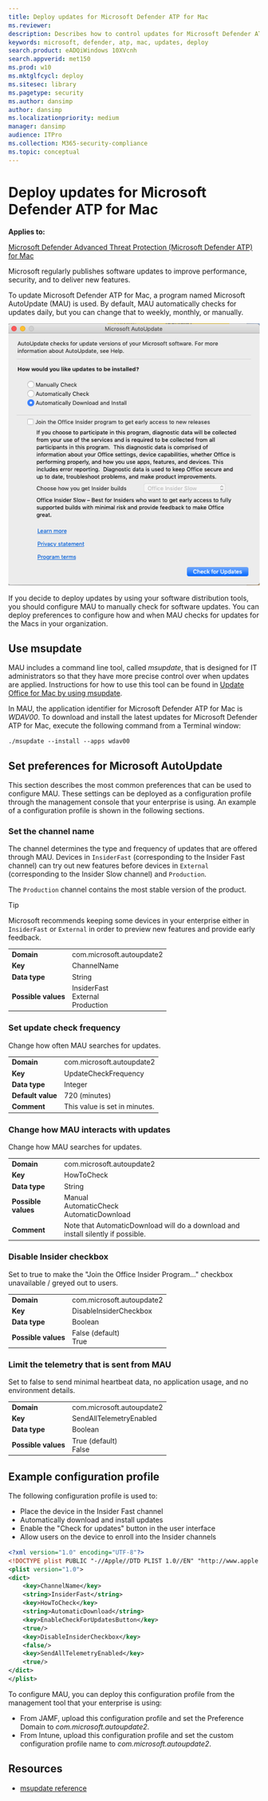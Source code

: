 ```yaml
---
title: Deploy updates for Microsoft Defender ATP for Mac
ms.reviewer: 
description: Describes how to control updates for Microsoft Defender ATP for Mac in enterprise environments.
keywords: microsoft, defender, atp, mac, updates, deploy
search.product: eADQiWindows 10XVcnh
search.appverid: met150
ms.prod: w10
ms.mktglfcycl: deploy
ms.sitesec: library
ms.pagetype: security
ms.author: dansimp
author: dansimp
ms.localizationpriority: medium
manager: dansimp
audience: ITPro
ms.collection: M365-security-compliance 
ms.topic: conceptual
---
```


# Deploy updates for Microsoft Defender ATP for Mac

**Applies to:**

[Microsoft Defender Advanced Threat Protection (Microsoft Defender ATP) for Mac](microsoft-defender-atp-mac.md)

Microsoft regularly publishes software updates to improve performance, security, and to deliver new features.

To update Microsoft Defender ATP for Mac, a program named Microsoft AutoUpdate (MAU) is used. By default, MAU automatically checks for updates daily, but you can change that to weekly, monthly, or manually.

![MAU screenshot](images/MDATP_34_MAU.png)

If you decide to deploy updates by using your software distribution tools, you should configure MAU to manually check for software updates. You can deploy preferences to configure how and when MAU checks for updates for the Macs in your organization.

## Use msupdate

MAU includes a command line tool, called *msupdate*, that is designed for IT administrators so that they have more precise control over when updates are applied. Instructions for how to use this tool can be found in [Update Office for Mac by using msupdate](https://docs.microsoft.com/en-us/deployoffice/mac/update-office-for-mac-using-msupdate).

In MAU, the application identifier for Microsoft Defender ATP for Mac is *WDAV00*. To download and install the latest updates for Microsoft Defender ATP for Mac, execute the following command from a Terminal window:

```
./msupdate --install --apps wdav00
```

## Set preferences for Microsoft AutoUpdate

This section describes the most common preferences that can be used to configure MAU. These settings can be deployed as a configuration profile through the management console that your enterprise is using. An example of a configuration profile is shown in the following sections.

### Set the channel name

The channel determines the type and frequency of updates that are offered through MAU. Devices in `InsiderFast` (corresponding to the Insider Fast channel) can try out new features before devices in `External` (corresponding to the Insider Slow channel) and `Production`. 

The `Production` channel contains the most stable version of the product.

>[!TIP]
>Microsoft recommends keeping some devices in your enterprise either in `InsiderFast` or `External` in order to preview new features and provide early feedback.

|||
|:---|:---|
| **Domain** | com.microsoft.autoupdate2 |
| **Key** | ChannelName |
| **Data type** | String |
| **Possible values** | InsiderFast <br/> External <br/> Production |

### Set update check frequency

Change how often MAU searches for updates.

|||
|:---|:---|
| **Domain** | com.microsoft.autoupdate2 |
| **Key** | UpdateCheckFrequency |
| **Data type** | Integer |
| **Default value** | 720 (minutes) |
| **Comment** | This value is set in minutes. |

### Change how MAU interacts with updates

Change how MAU searches for updates.

|||
|:---|:---|
| **Domain** | com.microsoft.autoupdate2 |
| **Key** | HowToCheck |
| **Data type** | String |
| **Possible values** | Manual <br/> AutomaticCheck <br/> AutomaticDownload |
| **Comment** |  Note that AutomaticDownload will do a download and install silently if possible. |

### Disable Insider checkbox

Set to true to make the "Join the Office Insider Program..." checkbox unavailable / greyed out to users.

|||
|:---|:---|
| **Domain** | com.microsoft.autoupdate2 |
| **Key** | DisableInsiderCheckbox |
| **Data type** | Boolean |
| **Possible values** | False (default) <br/> True |

### Limit the telemetry that is sent from MAU

Set to false to send minimal heartbeat data, no application usage, and no environment details.

|||
|:---|:---|
| **Domain** | com.microsoft.autoupdate2 |
| **Key** | SendAllTelemetryEnabled |
| **Data type** | Boolean |
| **Possible values** | True (default) <br/> False |

## Example configuration profile

The following configuration profile is used to:
- Place the device in the Insider Fast channel
- Automatically download and install updates
- Enable the "Check for updates" button in the user interface
- Allow users on the device to enroll into the Insider channels

```XML
<?xml version="1.0" encoding="UTF-8"?>
<!DOCTYPE plist PUBLIC "-//Apple//DTD PLIST 1.0//EN" "http://www.apple.com/DTDs/PropertyList-1.0.dtd">
<plist version="1.0">
<dict>
	<key>ChannelName</key>
	<string>InsiderFast</string>
	<key>HowToCheck</key>
	<string>AutomaticDownload</string>
	<key>EnableCheckForUpdatesButton</key>
	<true/>
    <key>DisableInsiderCheckbox</key>
    <false/>
	<key>SendAllTelemetryEnabled</key>
	<true/>
</dict>
</plist>
```

To configure MAU, you can deploy this configuration profile from the management tool that your enterprise is using:
- From JAMF, upload this configuration profile and set the Preference Domain to *com.microsoft.autoupdate2*.
- From Intune, upload this configuration profile and set the custom configuration profile name to *com.microsoft.autoupdate2*.

## Resources

- [msupdate reference](https://docs.microsoft.com/en-us/deployoffice/mac/update-office-for-mac-using-msupdate)